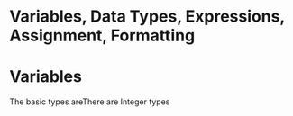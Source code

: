 # Variables, Data Types, Expressions, Assignment, Formatting

# Variables

The basic types areThere are Integer types

